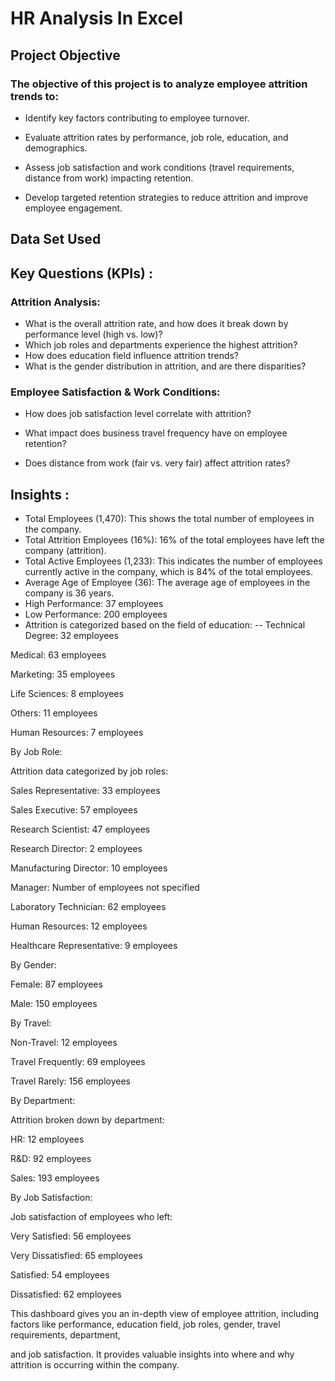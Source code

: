 # HR Analysis In Excel

## Project Objective

### The objective of this project is to analyze employee attrition trends to:

- Identify key factors contributing to employee turnover.

- Evaluate attrition rates by performance, job role, education, and demographics.

- Assess job satisfaction and work conditions (travel requirements, distance from work) impacting retention.

- Develop targeted retention strategies to reduce attrition and improve employee engagement.
  
## Data Set Used

## Key Questions (KPIs) :

### Attrition Analysis:

- What is the overall attrition rate, and how does it break down by performance level (high vs. low)?
- Which job roles and departments experience the highest attrition?
- How does education field influence attrition trends?
- What is the gender distribution in attrition, and are there disparities?

### Employee Satisfaction & Work Conditions:

- How does job satisfaction level correlate with attrition?

- What impact does business travel frequency have on employee retention?

- Does distance from work (fair vs. very fair) affect attrition rates?



## Insights :

- Total Employees (1,470): This shows the total number of employees in the company.
- Total Attrition Employees (16%): 16% of the total employees have left the company (attrition).
- Total Active Employees (1,233): This indicates the number of employees currently active in the company, which is 84% of the total employees.
- Average Age of Employee (36): The average age of employees in the company is 36 years.
- High Performance: 37 employees
- Low Performance: 200 employees
- Attrition is categorized based on the field of education:
-- Technical Degree: 32 employees

Medical: 63 employees

Marketing: 35 employees

Life Sciences: 8 employees

Others: 11 employees

Human Resources: 7 employees

By Job Role:

Attrition data categorized by job roles:

Sales Representative: 33 employees

Sales Executive: 57 employees

Research Scientist: 47 employees

Research Director: 2 employees

Manufacturing Director: 10 employees

Manager: Number of employees not specified

Laboratory Technician: 62 employees

Human Resources: 12 employees

Healthcare Representative: 9 employees

By Gender:

Female: 87 employees

Male: 150 employees

By Travel:

Non-Travel: 12 employees

Travel Frequently: 69 employees

Travel Rarely: 156 employees

By Department:


Attrition broken down by department:

HR: 12 employees

R&D: 92 employees

Sales: 193 employees

By Job Satisfaction:

Job satisfaction of employees who left:

Very Satisfied: 56 employees

Very Dissatisfied: 65 employees

Satisfied: 54 employees

Dissatisfied: 62 employees

This dashboard gives you an in-depth view of employee attrition, including factors like performance, education field, job roles, gender, travel requirements, department,

and job satisfaction. It provides valuable insights into where and why attrition is occurring within the company.
